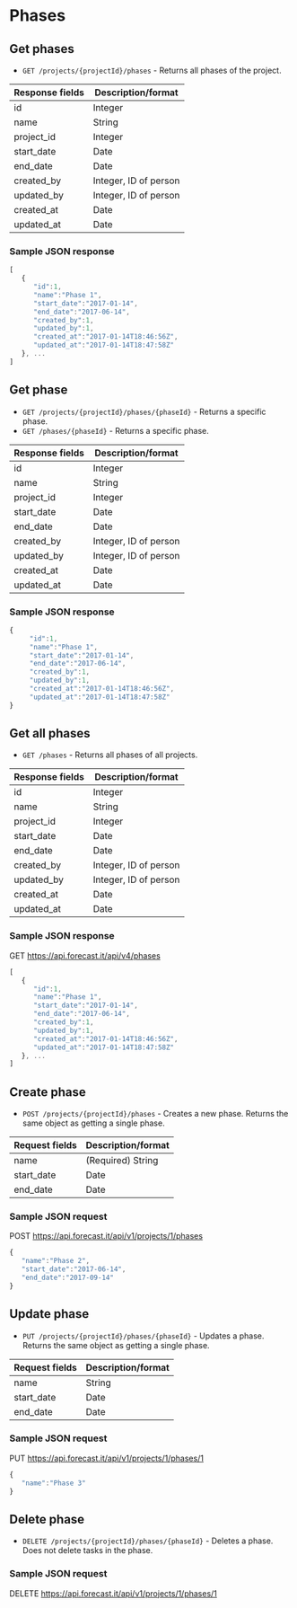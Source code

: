 # Phases

## Get phases

- `GET /projects/{projectId}/phases` - Returns all phases of the project.

| Response fields | Description/format    |
| --------------- | --------------------- |
| id              | Integer               |
| name            | String                |
| project_id      | Integer               |
| start_date      | Date                  |
| end_date        | Date                  |
| created_by      | Integer, ID of person |
| updated_by      | Integer, ID of person |
| created_at      | Date                  |
| updated_at      | Date                  |

### Sample JSON response

```javascript
[
   {
      "id":1,
      "name":"Phase 1",
      "start_date":"2017-01-14",
      "end_date":"2017-06-14",
      "created_by":1,
      "updated_by":1,
      "created_at":"2017-01-14T18:46:56Z",
      "updated_at":"2017-01-14T18:47:58Z"
   }, ...
]
```

## Get phase

- `GET /projects/{projectId}/phases/{phaseId}` - Returns a specific phase.
- `GET /phases/{phaseId}` - Returns a specific phase.

| Response fields | Description/format    |
| --------------- | --------------------- |
| id              | Integer               |
| name            | String                |
| project_id      | Integer               |
| start_date      | Date                  |
| end_date        | Date                  |
| created_by      | Integer, ID of person |
| updated_by      | Integer, ID of person |
| created_at      | Date                  |
| updated_at      | Date                  |

### Sample JSON response

```javascript
{
     "id":1,
     "name":"Phase 1",
     "start_date":"2017-01-14",
     "end_date":"2017-06-14",
     "created_by":1,
     "updated_by":1,
     "created_at":"2017-01-14T18:46:56Z",
     "updated_at":"2017-01-14T18:47:58Z"
}
```

## Get all phases

- `GET /phases` - Returns all phases of all projects.

| Response fields | Description/format    |
| --------------- | --------------------- |
| id              | Integer               |
| name            | String                |
| project_id      | Integer               |
| start_date      | Date                  |
| end_date        | Date                  |
| created_by      | Integer, ID of person |
| updated_by      | Integer, ID of person |
| created_at      | Date                  |
| updated_at      | Date                  |

### Sample JSON response

GET https://api.forecast.it/api/v4/phases

```javascript
[
   {
      "id":1,
      "name":"Phase 1",
      "start_date":"2017-01-14",
      "end_date":"2017-06-14",
      "created_by":1,
      "updated_by":1,
      "created_at":"2017-01-14T18:46:56Z",
      "updated_at":"2017-01-14T18:47:58Z"
   }, ...
]
```

## Create phase

- `POST /projects/{projectId}/phases` - Creates a new phase. Returns the same object as getting a single phase.

| Request fields | Description/format |
| -------------- | ------------------ |
| name           | (Required) String  |
| start_date     | Date               |
| end_date       | Date               |

### Sample JSON request

POST https://api.forecast.it/api/v1/projects/1/phases

```javascript
{
   "name":"Phase 2",
   "start_date":"2017-06-14",
   "end_date":"2017-09-14"
}
```

## Update phase

- `PUT /projects/{projectId}/phases/{phaseId}` - Updates a phase. Returns the same object as getting a single phase.

| Request fields | Description/format |
| -------------- | ------------------ |
| name           | String             |
| start_date     | Date               |
| end_date       | Date               |

### Sample JSON request

PUT https://api.forecast.it/api/v1/projects/1/phases/1

```javascript
{
   "name":"Phase 3"
}
```

## Delete phase

- `DELETE /projects/{projectId}/phases/{phaseId}` - Deletes a phase. Does not delete tasks in the phase.

### Sample JSON request

DELETE https://api.forecast.it/api/v1/projects/1/phases/1
